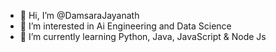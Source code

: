 - 👋 Hi, I’m @DamsaraJayanath
- 👀 I’m interested in Ai Engineering and Data Science
- 🌱 I’m currently learning Python, Java, JavaScript & Node Js


<!---
DamsaraJayanath/DamsaraJayanath is a ✨ special ✨ repository because its `README.md` (this file) appears on your GitHub profile.
You can click the Preview link to take a look at your changes.
--->
